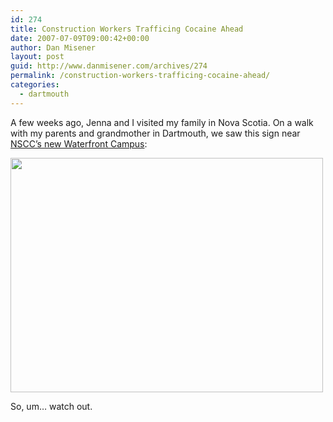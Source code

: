 ```yaml
---
id: 274
title: Construction Workers Trafficing Cocaine Ahead
date: 2007-07-09T09:00:42+00:00
author: Dan Misener
layout: post
guid: http://www.danmisener.com/archives/274
permalink: /construction-workers-trafficing-cocaine-ahead/
categories:
  - dartmouth
---
```

A few weeks ago, Jenna and I visited my family in Nova Scotia. On a walk with my parents and grandmother in Dartmouth, we saw this sign near [NSCC&#8217;s new Waterfront Campus](http://www.nscc.ns.ca/About_NSCC/Locations/Dartmouth.asp):

<img src="http://farm2.static.flickr.com/1177/573050647_cf31142892.jpg" height="375" width="500" />

So, um&#8230; watch out.